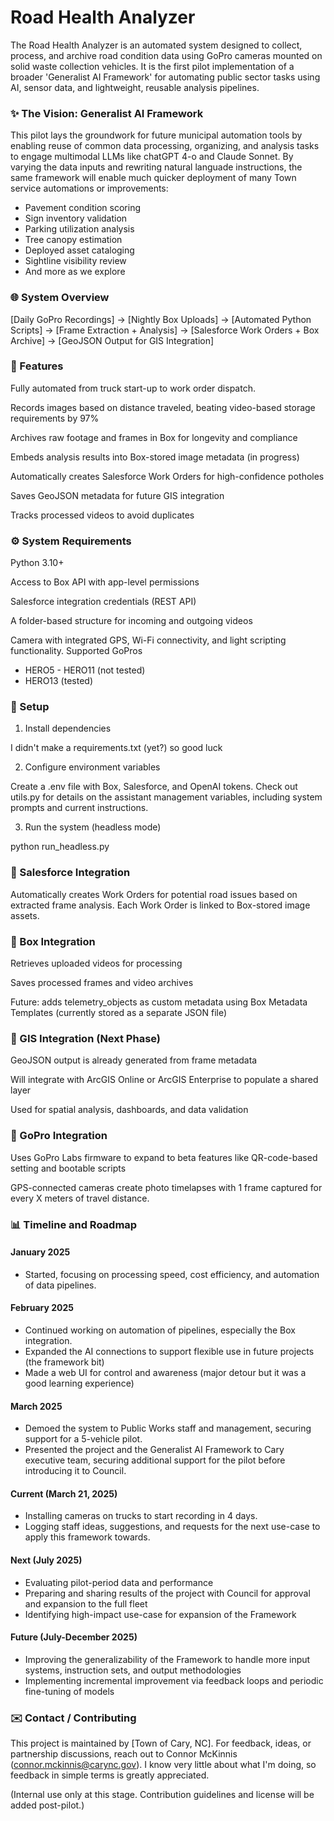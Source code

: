 
# Road Health Analyzer

The Road Health Analyzer is an automated system designed to collect, process, and archive road condition data using GoPro cameras mounted on solid waste collection vehicles. It is the first pilot implementation of a broader 'Generalist AI Framework' for automating public sector tasks using AI, sensor data, and lightweight, reusable analysis pipelines.

### ✨ The Vision: Generalist AI Framework

This pilot lays the groundwork for future municipal automation tools by enabling reuse of common data processing, organizing, and analysis tasks to engage multimodal LLMs like chatGPT 4-o and Claude Sonnet. By varying the data inputs and rewriting natural languade instructions, the same framework will enable much quicker deployment of many Town service automations or improvements:

- Pavement condition scoring
- Sign inventory validation
- Parking utilization analysis
- Tree canopy estimation
- Deployed asset cataloging
- Sightline visibility review
- And more as we explore

### 🌐 System Overview

[Daily GoPro Recordings] → [Nightly Box Uploads] → [Automated Python Scripts] → [Frame Extraction + Analysis] → [Salesforce Work Orders + Box Archive] → [GeoJSON Output for GIS Integration]

### 🚀 Features

Fully automated from truck start-up to work order dispatch.

Records images based on distance traveled, beating video-based storage requirements by 97% 

Archives raw footage and frames in Box for longevity and compliance

Embeds analysis results into Box-stored image metadata (in progress)

Automatically creates Salesforce Work Orders for high-confidence potholes

Saves GeoJSON metadata for future GIS integration

Tracks processed videos to avoid duplicates


### ⚙️ System Requirements

Python 3.10+

Access to Box API with app-level permissions

Salesforce integration credentials (REST API)

A folder-based structure for incoming and outgoing videos

Camera with integrated GPS, Wi-Fi connectivity, and light scripting functionality. 
Supported GoPros
- HERO5 - HERO11 (not tested)
- HERO13 (tested)

### 🔧 Setup

1. Install dependencies

I didn't make a requirements.txt (yet?) so good luck

2. Configure environment variables

Create a .env file with Box, Salesforce, and OpenAI tokens. 
Check out utils.py for details on the assistant management variables, including system prompts and current instructions. 

3. Run the system (headless mode)

python run_headless.py

### 🔹 Salesforce Integration
Automatically creates Work Orders for potential road issues based on extracted frame analysis. Each Work Order is linked to Box-stored image assets.

### 🔹 Box Integration
Retrieves uploaded videos for processing

Saves processed frames and video archives

Future: adds telemetry_objects as custom metadata using Box Metadata Templates (currently stored as a separate JSON file)

### 🔹 GIS Integration (Next Phase)
GeoJSON output is already generated from frame metadata

Will integrate with ArcGIS Online or ArcGIS Enterprise to populate a shared layer

Used for spatial analysis, dashboards, and data validation

### 🔹 GoPro Integration
Uses GoPro Labs firmware to expand to beta features like QR-code-based setting and bootable scripts

GPS-connected cameras create photo timelapses with 1 frame captured for every X meters of travel distance. 

### 📊 Timeline and Roadmap
#### January 2025
- Started, focusing on processing speed, cost efficiency, and automation of data pipelines. 
#### February 2025
- Continued working on automation of pipelines, especially the Box integration. 
- Expanded the AI connections to support flexible use in future projects (the framework bit)
- Made a web UI for control and awareness (major detour but it was a good learning experience)

#### March 2025
- Demoed the system to Public Works staff and management, securing support for a 5-vehicle pilot.
- Presented the project and the Generalist AI Framework to Cary executive team, securing additional support for the pilot before introducing it to Council. 

#### Current (March 21, 2025)

- Installing cameras on trucks to start recording in 4 days.
- Logging staff ideas, suggestions, and requests for the next use-case to apply this framework towards. 

#### Next (July 2025)
- Evaluating pilot-period data and performance
- Preparing and sharing results of the project with Council for approval and expansion to the full fleet
- Identifying high-impact use-case for expansion of the Framework

#### Future (July-December 2025) 
- Improving the generalizability of the Framework to handle more input systems, instruction sets, and output methodologies
- Implementing incremental improvement via feedback loops and periodic fine-tuning of models

### ✉️ Contact / Contributing

This project is maintained by [Town of Cary, NC]. For feedback, ideas, or partnership discussions, reach out to Connor McKinnis (connor.mckinnis@carync.gov). I know very little about what I'm doing, so feedback in simple terms is greatly appreciated. 

(Internal use only at this stage. Contribution guidelines and license will be added post-pilot.)